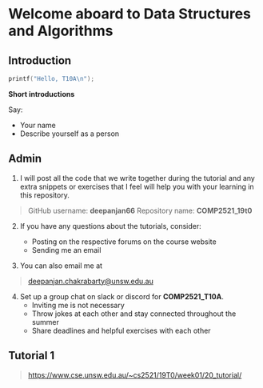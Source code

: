 # Welcome aboard to Data Structures and Algorithms

## Introduction
```c
printf("Hello, T10A\n");
```

__Short introductions__

Say:
* Your name
* Describe yourself as a person

## Admin

1) I will post all the code that we write together during the tutorial and any extra snippets or exercises that I feel will help you with your learning in this repository.

> GitHub username: __deepanjan66__
> Repository name: __COMP2521_19t0__

2. If you have any questions about the tutorials, consider:
	- Posting on the respective forums on the course website
	- Sending me an email

3. You can also email me at

> deepanjan.chakrabarty@unsw.edu.au

4. Set up a group chat on slack or discord for __COMP2521_T10A__.
	- Inviting me is not necessary
	- Throw jokes at each other and stay connected throughout the summer
	- Share deadlines and helpful exercises with each other

## Tutorial 1

> https://www.cse.unsw.edu.au/~cs2521/19T0/week01/20_tutorial/


